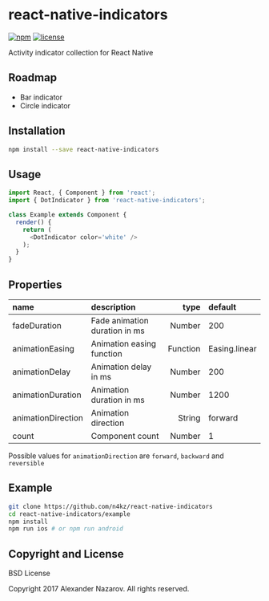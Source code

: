 [npm-badge]: https://img.shields.io/npm/v/react-native-indicators.svg?colorB=ff6d00
[npm-url]: https://npmjs.com/package/react-native-indicators
[license-badge]: https://img.shields.io/npm/l/react-native-indicators.svg?colorB=448aff
[license-url]: https://raw.githubusercontent.com/n4kz/react-native-indicators/master/license.txt

# react-native-indicators

[![npm][npm-badge]][npm-url]
[![license][license-badge]][license-url]

Activity indicator collection for React Native

## Roadmap

* Bar indicator
* Circle indicator

## Installation

```bash
npm install --save react-native-indicators
```

## Usage

```javascript
import React, { Component } from 'react';
import { DotIndicator } from 'react-native-indicators';

class Example extends Component {
  render() {
    return (
      <DotIndicator color='white' />
    );
  }
}
```
## Properties

 name               | description                   | type     | default
:------------------ |:----------------------------- | --------:|:-------------
 fadeDuration       | Fade animation duration in ms |   Number | 200
 animationEasing    | Animation easing function     | Function | Easing.linear
 animationDelay     | Animation delay in ms         |   Number | 200
 animationDuration  | Animation duration in ms      |   Number | 1200
 animationDirection | Animation direction           |   String | forward
 count              | Component count               |   Number | 1

Possible values for `animationDirection` are `forward`, `backward` and `reversible`

## Example

```bash
git clone https://github.com/n4kz/react-native-indicators
cd react-native-indicators/example
npm install
npm run ios # or npm run android
```

## Copyright and License

BSD License

Copyright 2017 Alexander Nazarov. All rights reserved.
